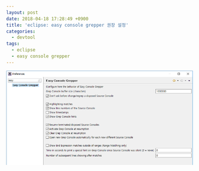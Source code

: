 ```yaml
---
layout: post
date: 2018-04-18 17:28:49 +0900
title: 'eclipse: easy console grepper 권장 설정'
categories:
  - devtool
tags:
  - eclipse
  - easy console grepper
---
```


![](/images/easy-console-grepper-1.png)
